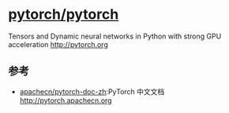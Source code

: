 # [pytorch/pytorch](https://github.com/pytorch/pytorch)

Tensors and Dynamic neural networks in Python with strong GPU acceleration http://pytorch.org


## 参考

* [apachecn/pytorch-doc-zh](https://github.com/apachecn/pytorch-doc-zh):PyTorch 中文文档 http://pytorch.apachecn.org
